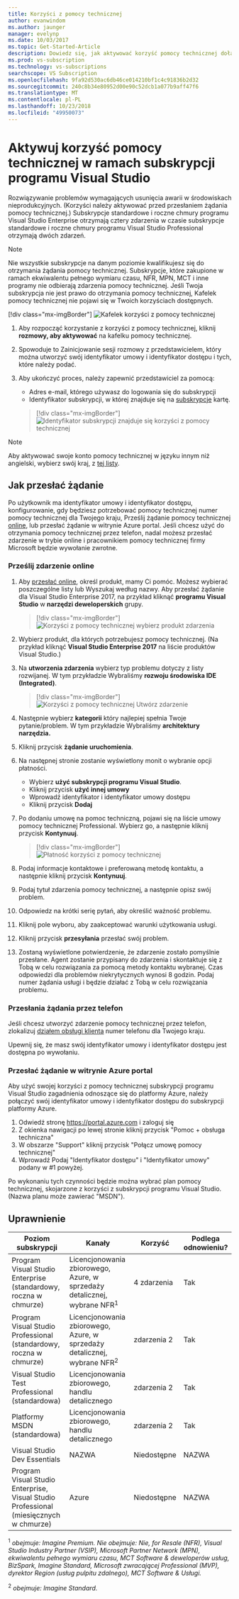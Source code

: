 ```yaml
---
title: Korzyści z pomocy technicznej
author: evanwindom
ms.author: jaunger
manager: evelynp
ms.date: 10/03/2017
ms.topic: Get-Started-Article
description: Dowiedz się, jak aktywować korzyść pomocy technicznej dołączonej subskrypcji programu Visual Studio.
ms.prod: vs-subscription
ms.technology: vs-subscriptions
searchscope: VS Subscription
ms.openlocfilehash: 9fa92d530ac6db46ce014210bf1c4c91836b2d32
ms.sourcegitcommit: 240c8b34e80952d00e90c52dcb1a077b9aff47f6
ms.translationtype: MT
ms.contentlocale: pl-PL
ms.lasthandoff: 10/23/2018
ms.locfileid: "49950073"
---
```

# <a name="activate-the-technical-support-benefit-in-visual-studio-subscriptions"></a>Aktywuj korzyść pomocy technicznej w ramach subskrypcji programu Visual Studio

Rozwiązywanie problemów wymagających usunięcia awarii w środowiskach nieprodukcyjnych. (Korzyści należy aktywować przed przesłaniem żądania pomocy technicznej.) Subskrypcje standardowe i roczne chmury programu Visual Studio Enterprise otrzymają cztery zdarzenia w czasie subskrypcje standardowe i roczne chmury programu Visual Studio Professional otrzymają dwóch zdarzeń.

> [!NOTE]
> Nie wszystkie subskrypcje na danym poziomie kwalifikujesz się do otrzymania żądania pomocy technicznej. Subskrypcje, które zakupione w ramach ekwiwalentu pełnego wymiaru czasu, NFR, MPN, MCT i inne programy nie odbierają zdarzenia pomocy technicznej. Jeśli Twoja subskrypcja nie jest prawo do otrzymania pomocy technicznej, Kafelek pomocy technicznej nie pojawi się w Twoich korzyściach dostępnych.
> 
> [!div class="mx-imgBorder"]
> ![Kafelek korzyści z pomocy technicznej](_img/vs-tech-support/vs-tech-support-tile.png)


1. Aby rozpocząć korzystanie z korzyści z pomocy technicznej, kliknij **rozmowy, aby aktywować** na kafelku pomocy technicznej. 
2. Spowoduje to Zainicjowanie sesji rozmowy z przedstawicielem, który można utworzyć swój identyfikator umowy i identyfikator dostępu i tych, które należy podać. 
3. Aby ukończyć proces, należy zapewnić przedstawiciel za pomocą:
   - Adres e-mail, którego używasz do logowania się do subskrypcji
   - Identyfikator subskrypcji, w której znajduje się na [subskrypcje](https://my.visualstudio.com/subscriptions) kartę.

   > [!div class="mx-imgBorder"]
   > ![Identyfikator subskrypcji znajduje się korzyści z pomocy technicznej](_img/vs-tech-support/vs-tech-support-subID-cropped.png)


> [!NOTE]
> Aby aktywować swoje konto pomocy technicznej w języku innym niż angielski, wybierz swój kraj, z [tej listy](https://support.microsoft.com/help/14084/activate-support-contract).   


## <a name="how-to-submit-an-incident"></a>Jak przesłać żądanie

Po użytkownik ma identyfikator umowy i identyfikator dostępu, konfigurowanie, gdy będziesz potrzebować pomocy technicznej numer pomocy technicznej dla Twojego kraju, Prześlij żądanie pomocy technicznej [online](http://support.microsoft.com/oas/), lub przesłać żądanie w witrynie Azure portal. Jeśli chcesz użyć do otrzymania pomocy technicznej przez telefon, nadal możesz przesłać zdarzenie w trybie online i pracownikiem pomocy technicznej firmy Microsoft będzie wywołanie zwrotne.

### <a name="submit-an-incident-online"></a>Prześlij zdarzenie online

1. Aby [przesłać online](http://support.microsoft.com/oas/), określ produkt, mamy Ci pomóc. Możesz wybierać poszczególne listy lub Wyszukaj według nazwy. Aby przesłać żądanie dla Visual Studio Enterprise 2017, na przykład kliknąć **programu Visual Studio** w **narzędzi deweloperskich** grupy.
   > [!div class="mx-imgBorder"]    
   > ![Korzyści z pomocy technicznej wybierz produkt zdarzenia](_img/vs-tech-support/vs-tech-support-select-product.png)

2. Wybierz produkt, dla których potrzebujesz pomocy technicznej. (Na przykład kliknąć **Visual Studio Enterprise 2017** na liście produktów Visual Studio.)
3. Na **utworzenia zdarzenia** wybierz typ problemu dotyczy z listy rozwijanej. W tym przykładzie Wybraliśmy **rozwoju środowiska IDE (Integrated)**.
   > [!div class="mx-imgBorder"]    
   > ![Korzyści z pomocy technicznej Utwórz zdarzenie](_img/vs-tech-support/vs-tech-support-create-incident.png)

4. Następnie wybierz **kategorii** który najlepiej spełnia Twoje pytanie/problem. W tym przykładzie Wybraliśmy **architektury narzędzia.**
5. Kliknij przycisk **żądanie uruchomienia**.
6. Na następnej stronie zostanie wyświetlony monit o wybranie opcji płatności.
   - Wybierz **użyć subskrypcji programu Visual Studio**.
   - Kliknij przycisk **użyć innej umowy**
   - Wprowadź identyfikator i identyfikator umowy dostępu
   - Kliknij przycisk **Dodaj**
7. Po dodaniu umowę na pomoc techniczną, pojawi się na liście umowy pomocy technicznej Professional. Wybierz go, a następnie kliknij przycisk **Kontynuuj**.
   > [!div class="mx-imgBorder"]     
   > ![Płatność korzyści z pomocy technicznej](_img/vs-tech-support/vs-tech-support-payment.png)

8. Podaj informacje kontaktowe i preferowaną metodę kontaktu, a następnie kliknij przycisk **Kontynuuj**.
9. Podaj tytuł zdarzenia pomocy technicznej, a następnie opisz swój problem.
10. Odpowiedz na krótki serię pytań, aby określić ważność problemu.
11. Kliknij pole wyboru, aby zaakceptować warunki użytkowania usługi.
12. Kliknij przycisk **przesyłania** przesłać swój problem.
13. Zostaną wyświetlone potwierdzenie, że zdarzenie zostało pomyślnie przesłane. Agent zostanie przypisany do zdarzenia i skontaktuje się z Tobą w celu rozwiązania za pomocą metody kontaktu wybranej. Czas odpowiedzi dla problemów niekrytycznych wynosi 8 godzin. Podaj numer żądania usługi i będzie działać z Tobą w celu rozwiązania problemu.

### <a name="submit-an-incident-by-phone"></a>Przesłania żądania przez telefon

Jeśli chcesz utworzyć zdarzenie pomocy technicznej przez telefon, zlokalizuj [działem obsługi klienta](https://support.microsoft.com/help/13948/global-customer-service-phone-numbers) numer telefonu dla Twojego kraju.

Upewnij się, że masz swój identyfikator umowy i identyfikator dostępu jest dostępna po wywołaniu.

### <a name="submit-an-incident-within-the-azure-portal"></a>Przesłać żądanie w witrynie Azure portal

Aby użyć swojej korzyści z pomocy technicznej subskrypcji programu Visual Studio zagadnienia odnoszące się do platformy Azure, należy połączyć swój identyfikator umowy i identyfikator dostępu do subskrypcji platformy Azure.

1.  Odwiedź stronę https://portal.azure.com i zaloguj się
2.  Z okienka nawigacji po lewej stronie kliknij przycisk "Pomoc + obsługa techniczna"
3.  W obszarze "Support" kliknij przycisk "Połącz umowę pomocy technicznej"
4.  Wprowadź Podaj "Identyfikator dostępu" i "Identyfikator umowy" podany w #1 powyżej.

Po wykonaniu tych czynności będzie można wybrać plan pomocy technicznej, skojarzone z korzyści z subskrypcji programu Visual Studio.  (Nazwa planu może zawierać "MSDN").

## <a name="eligibility"></a>Uprawnienie

| Poziom subskrypcji                                                 |     Kanały                                            | Korzyść                                                          | Podlega odnowieniu?    |
|--------------------------------------------------------------------|---------------------------------------------------------|------------------------------------------------------------------|---------------|
| Program Visual Studio Enterprise (standardowy, roczna w chmurze)   | Licencjonowania zbiorowego, Azure, w sprzedaży detalicznej, wybrane NFR<sup>1</sup> | 4 zdarzenia       |  Tak|
| Program Visual Studio Professional (standardowy, roczna w chmurze) | Licencjonowania zbiorowego, Azure, w sprzedaży detalicznej, wybrane NFR<sup>2</sup>                                        | zdarzenia 2                                                          |Tak         |
| Visual Studio Test Professional (standardowa)                         | Licencjonowania zbiorowego, handlu detalicznego                                              | zdarzenia 2                                             |  Tak         |
| Platformy MSDN (standardowa)                                          | Licencjonowania zbiorowego, handlu detalicznego                                              | zdarzenia 2                                               | Tak         |
| Visual Studio Dev Essentials | NAZWA | Niedostępne |NAZWA|
| Program Visual Studio Enterprise, Visual Studio Professional (miesięcznych w chmurze) | Azure                                       | Niedostępne                                                           |NAZWA|

<sup>1</sup> *obejmuje: Imagine Premium. Nie obejmuje: Nie, for Resale (NFR), Visual Studio Industry Partner (VSIP), Microsoft Partner Network (MPN), ekwiwalentu pełnego wymiaru czasu, MCT Software & deweloperów usług, BizSpark, Imagine Standard, Microsoft zwracającej Professional (MVP), dyrektor Region (usług pulpitu zdalnego), MCT Software & Usługi.*

<sup>2</sup> *obejmuje: Imagine Standard.*